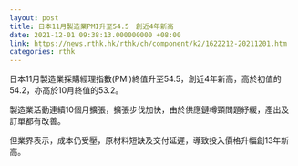 ```yaml
---
layout: post
title: 日本11月製造業PMI升至54.5　創近4年新高
date: 2021-12-01 09:38:13.000000000 +08:00
link: https://news.rthk.hk/rthk/ch/component/k2/1622212-20211201.htm
categories: rthk
---
```


日本11月製造業採購經理指數(PMI)終值升至54.5，創近4年新高，高於初值的54.2，亦高於10月終值的53.2。

製造業活動連續10個月擴張，擴張步伐加快，由於供應鏈樽頸問題紓緩，產出及訂單都有改善。

但業界表示，成本仍受壓，原材料短缺及交付延遲，導致投入價格升幅創13年新高。
